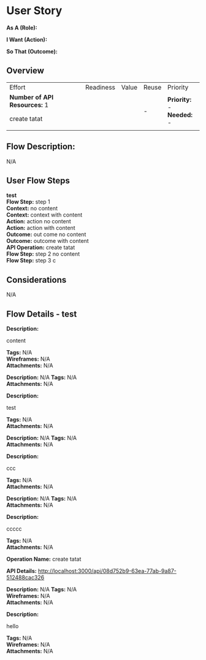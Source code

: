 # User Story
**As A (Role):** 

**I Want (Action):** 

**So That (Outcome):** 

## Overview

|  |  |  |  |  |
| --- | --- | --- | --- | --- |
| Effort | Readiness | Value | Reuse | Priority |
| **Number of API Resources:** 1<br><p>create tatat</p> | |  | - | **Priority:** -<br>**Needed:** - |

## Flow Description:
N/A





## User Flow Steps
**test**
<br>**Flow Step:** step 1<br>**Context:** no content<br>**Context:** context with content<br>**Action:** action no content<br>**Action:** action with content<br>**Outcome:** out come no content<br>**Outcome:** outcome with content<br>**API Operation:** create tatat<br>**Flow Step:** step 2 no content<br>**Flow Step:** step 3 c


## Considerations
<p>N/A</p>


## Flow Details - test
**Description:** <p>content</p> 
**Tags:** N/A 
<br>
**Wireframes:** N/A 
<br>
**Attachments:** N/A 
<br>

**Description:** N/A 
**Tags:** N/A 
<br>
**Attachments:** N/A 
<br>

**Description:** <p>test</p> 
**Tags:** N/A 
<br>
**Attachments:** N/A 
<br>

**Description:** N/A 
**Tags:** N/A 
<br>
**Attachments:** N/A 
<br>

**Description:** <p>ccc</p> 
**Tags:** N/A 
<br>
**Attachments:** N/A 
<br>

**Description:** N/A 
**Tags:** N/A 
<br>
**Attachments:** N/A 
<br>

**Description:** <p>ccccc</p> 
**Tags:** N/A 
<br>
**Attachments:** N/A 
<br>

**Operation Name:** create tatat 

**API Details:** <a target="_blank" href="http://localhost:3000/api/08d752b9-63ea-77ab-9a87-512488cac326">http://localhost:3000/api/08d752b9-63ea-77ab-9a87-512488cac326</a> 

**Description:** N/A 
**Tags:** N/A 
<br>
**Wireframes:** N/A 
<br>
**Attachments:** N/A 
<br>

**Description:** <p>hello</p> 
**Tags:** N/A 
<br>
**Wireframes:** N/A 
<br>
**Attachments:** N/A 
<br>


